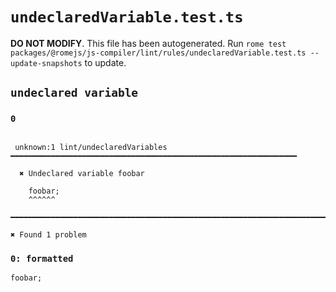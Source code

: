 # `undeclaredVariable.test.ts`

**DO NOT MODIFY**. This file has been autogenerated. Run `rome test packages/@romejs/js-compiler/lint/rules/undeclaredVariable.test.ts --update-snapshots` to update.

## `undeclared variable`

### `0`

```

 unknown:1 lint/undeclaredVariables ━━━━━━━━━━━━━━━━━━━━━━━━━━━━━━━━━━━━━━━━━━━━━━━━━━━━━━━━━━━━━━━━

  ✖ Undeclared variable foobar

    foobar;
    ^^^^^^ 

━━━━━━━━━━━━━━━━━━━━━━━━━━━━━━━━━━━━━━━━━━━━━━━━━━━━━━━━━━━━━━━━━━━━━━━━━━━━━━━━━━━━━━━━━━━━━━━━━━━━

✖ Found 1 problem

```

### `0: formatted`

```
foobar;

```
